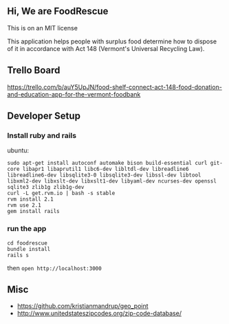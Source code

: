 ## Hi, We are FoodRescue

This is on an MIT license

This application helps people with surplus food determine how to dispose of it in accordance
with Act 148 (Vermont's Universal Recycling Law).

## Trello Board

https://trello.com/b/auY5UpJN/food-shelf-connect-act-148-food-donation-and-education-app-for-the-vermont-foodbank

## Developer Setup

### Install ruby and rails

ubuntu:

```shell
sudo apt-get install autoconf automake bison build-essential curl git-core libapr1 libaprutil1 libc6-dev libltdl-dev libreadline6 libreadline6-dev libsqlite3-0 libsqlite3-dev libssl-dev libtool libxml2-dev libxslt-dev libxslt1-dev libyaml-dev ncurses-dev openssl sqlite3 zlib1g zlib1g-dev
curl -L get.rvm.io | bash -s stable
rvm install 2.1
rvm use 2.1
gem install rails
```

### run the app

```shell
cd foodrescue
bundle install
rails s
```

then `open http://localhost:3000`

## Misc

* https://github.com/kristianmandrup/geo_point
* http://www.unitedstateszipcodes.org/zip-code-database/

